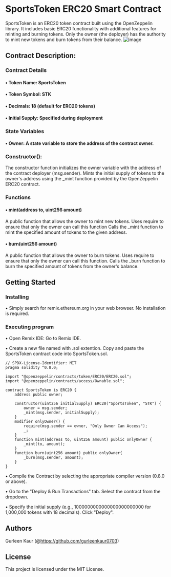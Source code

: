 # SportsToken ERC20 Smart Contract
SportsToken is an ERC20 token contract built using the OpenZeppelin library. It includes basic ERC20 functionality with additional features for minting and burning tokens. Only the owner (the deployer) has the authority to mint new tokens and burn tokens from their balance.
![image](https://github.com/gurleenkaur0703/Token_ERC20/assets/170515862/ff3ff6a7-fb11-408f-bd16-a033622dd2f0)

## Contract Description:

### Contract Details

#### • Token Name: SportsToken
#### • Token Symbol: STK
#### • Decimals: 18 (default for ERC20 tokens)
#### • Initial Supply: Specified during deployment

### State Variables

#### •	Owner: A state variable to store the address of the contract owner.

### Constructor():
The constructor function initializes the owner variable with the address of the contract deployer (msg.sender).
Mints the initial supply of tokens to the owner's address using the _mint function provided by the OpenZeppelin ERC20 contract.

### Functions
#### •	mint(address to, uint256 amount)
A public function that allows the owner to mint new tokens.
Uses require to ensure that only the owner can call this function
Calls the _mint function to mint the specified amount of tokens to the given address.

#### •	burn(uint256 amount) 
A public function that allows the owner to burn tokens.
Uses require to ensure that only the owner can call this function.
Calls the _burn function to burn the specified amount of tokens from the owner's balance.

## Getting Started

### Installing

•	Simply search for remix.ethereum.org in your web browser.	No installation is required.

### Executing program
• Open Remix IDE: Go to Remix IDE.

• Create a new file named with .sol extention. Copy and paste the SportsToken contract code into SportsToken.sol.
```
// SPDX-License-Identifier: MIT
pragma solidity ^0.8.0;

import "@openzeppelin/contracts/token/ERC20/ERC20.sol";
import "@openzeppelin/contracts/access/Ownable.sol";

contract SportsToken is ERC20 {
    address public owner;

    constructor(uint256 initialSupply) ERC20("SportsToken", "STK") {
        owner = msg.sender;
        _mint(msg.sender, initialSupply);
    }
    modifier onlyOwner() {
        require(msg.sender == owner, "Only Owner Can Access");
        _;
    }
    function mint(address to, uint256 amount) public onlyOwner {
        _mint(to, amount);
    }
    function burn(uint256 amount) public onlyOwner{
        _burn(msg.sender, amount);
    }
}
```

• Compile the Contract by selecting the appropriate compiler version (0.8.0 or above).

• Go to the "Deploy & Run Transactions" tab. Select the contract from the dropdown.

• Specify the initial supply (e.g., 1000000000000000000000000 for 1,000,000 tokens with 18 decimals). Click "Deploy".


## Authors

Gurleen Kaur
(@https://github.com/gurleenkaur0703)

## License

This project is licensed under the MIT License.
